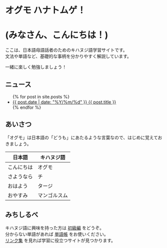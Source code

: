 # オグモ ハナトムゲ！
# (みなさん、こんにちは！)

ここは、日本語母語話者のためのキハヌジ語学習サイトです。  
文法や単語など、基礎的な事柄を分かりやすく解説しています。

一緒に楽しく勉強しましょう！

## ニュース

<ul>
  {% for post in site.posts %}
    <li>
      <a href="{{ post.path }}">{{ post.date | date: "%Y/%m/%d" }} {{ post.title }}</a>
    </li>
  {% endfor %}
</ul>

## あいさつ

「オグモ」は日本語の「どうも」にあたるような言葉なので、はじめに覚えておきましょう。

| 日本語 | キハヌジ語 |
|-------|----------|
| こんにちは | オグモ |
| さようなら | チ |
| おはよう | タージ |
| おやすみ | マンゴルスム |

## みちしるべ

キハヌジ語に興味を持った方は [初級編](walkthrough) をどうぞ。  
分からない単語があれば [単語帳](dictionary) をお使いください。  
[リンク集](reference) を見れば学習に役立つサイトが見つかります。
